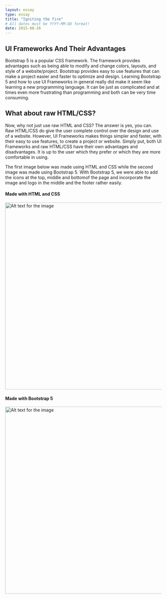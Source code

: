 ```yaml
---
layout: essay
type: essay
title: "Igniting the fire"
# All dates must be YYYY-MM-DD format!
date: 2015-08-26
---
```


## UI Frameworks And Their Advantages
Bootstrap 5 is a popular CSS framework. The framework provides advantages such as being able to modify and change colors, layouts, and style of a website/project. Bootstrap provides 
easy to use features that can make a project easier and faster to optimize and design. Learning Bootstrap 5 and how to use UI Frameworks in general really did make it seem like learning 
a new programming language. It can be just as complicated and at times even more frustrating than programming and both can be very time consuming.

## What about raw HTML/CSS?
Now, why not just use raw HTML and CSS? The answer is yes, you can. Raw HTML/CSS do give the user complete control over the design and use of a website. However, UI Frameworks makes things simpler 
and faster, with their easy to use features, to create a project or website. Simply put, both UI Frameworks and raw HTML/CSS have their own advantages and disadvantages. It is up to the user which 
they prefer or which they are more comfortable in using.

The first image below was made using HTML and CSS while the second image was made using Bootstrap 5. With Bootstrap 5, we were able to add the icons at the top, middle and bottomof the page and incorporate 
the image and logo in the middle and the footer rather easily.

#### Made with HTML and CSS
<img src="https://courses.ics.hawaii.edu/ics314f24/morea/ui-frameworks/experience-browser-history.png" alt="Alt text for the image" width="600">

#### Made with Bootstrap 5
<img src="https://courses.ics.hawaii.edu/ics314f24/morea/ui-frameworks/experience-islandsnow-bootstrap.png" alt="Alt text for the image" width="600" />

